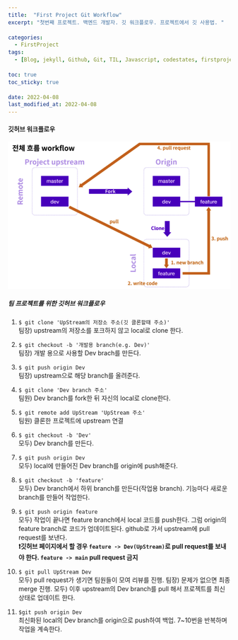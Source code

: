 ```yaml
---
title:  "First Project Git Workflow"
excerpt: "첫번째 프로젝트. 백엔드 개발자. 깃 워크플로우. 프로젝트에서 깃 사용법. "

categories:
  - FirstProject
tags:
  - [Blog, jekyll, Github, Git, TIL, Javascript, codestates, firstproject, 첫번째 프로젝트, 코드스테이츠, 백엔드, 프론트엔드, git, git workflow, 깃허브, 깃 워크플로우, 깃 명령어, git merge, git pull, git remote]

toc: true
toc_sticky: true
 
date: 2022-04-08
last_modified_at: 2022-04-08
---
```


#### 깃허브 워크플로우

<img src="/assets/images/workflow.png" width="100%" height="50%" title="store" alt="사진"/>

##### 팀 프로젝트를 위한 깃허브 워크플로우

1. `$ git clone 'UpStream의 저장소 주소(깃 클론할때 주소)'`  
  팀장) upstream의 저장소를 포크하지 않고 local로 clone 한다.

2. `$ git checkout -b '개발용 branch(e.g. Dev)'`  
  팀장) 개발 용으로 사용할 Dev brach를 만든다.

3. `$ git push origin Dev`  
  팀장) upstream으로 해당 branch를 올려준다.

4. `$ git clone 'Dev branch 주소'`  
  팀원) Dev branch를 fork한 뒤 자신의 local로 clone한다.

5. `$ git remote add UpStream 'UpStream 주소'`  
  팀원) 클론한 프로젝트에 upstream 연결

6. `$ git checkout -b 'Dev'`  
  모두) Dev branch를 만든다.

7. `$ git push origin Dev`  
  모두) local에 만들어진 Dev branch를 origin에 push해준다.

8. `$ git checkout -b 'feature'`  
  모두) Dev branch에서 하위 branch를 만든다(작업용 branch). 기능마다 새로운 branch를 만들어 작업한다.

9. `$ git push origin feature`  
  모두) 작업이 끝나면 feature branch에서 local 코드를 push한다. 그럼 origin의 feature branch로 코드가 업데이트된다. github로 가서 upstream에 pull request를 보낸다.  
**:exclamation:깃허브 페이지에서 할 경우 `feature -> Dev(UpStream)`로 pull request를 보내야 한다. `feature -> main` pull request 금지**

10. `$ git pull UpStream Dev`  
  모두) pull request가 생기면 팀원들이 모여 리뷰를 진행. 
  팀장) 문제가 없으면 최종 merge 진행. 
  모두) 이후 upstream의 Dev branch를 pull 해서 프로젝트를 최신 상태로 업데이트 한다.

11. `$git push origin Dev`  
  최신화된 local의 Dev branch를 origin으로 push하여 백업. 7~10번을 반복하며 작업을 계속한다.